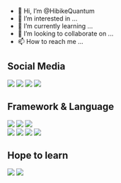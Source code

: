 - 👋 Hi, I’m @HibikeQuantum
- 👀 I’m interested in ...
- 🌱 I’m currently learning ...
- 💞️ I’m looking to collaborate on ...
- 📫 How to reach me ...

## Social Media
<p>
  <a href="https://hibikequantum.github.io" target="_blank"><img src="https://img.shields.io/badge/Tech%20Blog-CC0000?style=flat-square&logo=Jekyll&logoColor=#38096C"/></a>
  <a href="https://brunch.co.kr/@jadetypehoon" target="_blank"><img src="https://img.shields.io/badge/Brunch%20Blog-007531?style=flat-square&logo=Babel&logoColor=white"/></a>
  <a href="https://twitter.com/Hibike_Quantum" target="_blank"><img src="https://img.shields.io/badge/Twitter-1DA1F2?style=flat-square&logo=Twitter&logoColor=white"/></a>
  <a href="mailto:jadetypehoon@gmail.com" target="_blank"><img src="https://img.shields.io/badge/jadetypehoon@gmail.com-EA4335?style=flat-square&logo=Gmail&logoColor=white"/></a>
</p>

## Framework & Language
<p>

  <img src="https://img.shields.io/badge/React-61DAFB?style=flat-square&logo=React&logoColor=black"/>
  <img src="https://img.shields.io/badge/express.js-61DAFB?style=flat-square&logo=JavaScript&logoColor=black"/>
  <img src="https://img.shields.io/badge/Spring-6DB33F?style=flat-square&logo=Spring&logoColor=black"/>
<br>
  <img src="https://img.shields.io/badge/javascript-F7DF1E?style=flat-square&logo=javascript&logoColor=white"/>
  <img src="https://img.shields.io/badge/Python-3776AB?style=flat-square&logo=Python&logoColor=white"/>
  <img src="https://img.shields.io/badge/Go-00ADD8?style=flat-square&logo=Go&logoColor=white"/>
  <img src="https://img.shields.io/badge/Java-007396?style=flat-square&logo=Java&logoColor=white"/>
</p>

## Hope to learn
<p>
  <img src="https://img.shields.io/badge/Carbon-A30701?style=flat-square&logo=Carbon&logoColor=white"/>
  <img src="https://img.shields.io/badge/Kotlin-0095D5?style=flat-square&logo=Kotlin&logoColor=white"/>
</p>

<!---
HibikeQuantum/HibikeQuantum is a ✨ special ✨ repository because its `README.md` (this file) appears on your GitHub profile.
You can click the Preview link to take a look at your changes.
--->

